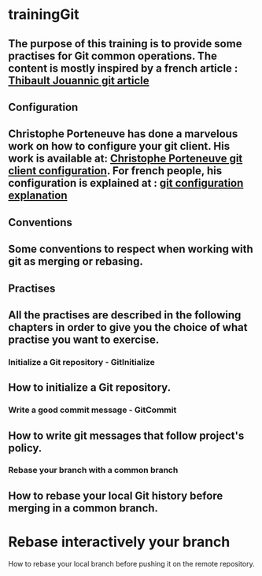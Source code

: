 # trainingGit

The purpose of this training is to provide some practises for Git common operations.
The content is mostly inspired by a french article : [Thibault Jouannic git article](https://www.miximum.fr/blog/git-rebase/)
---

## Configuration

Christophe Porteneuve has done a marvelous work on how to configure your git client.
His work is available at: [Christophe Porteneuve git client configuration](https://gist.github.com/tdd/470582).
For french people, his configuration is explained at : [git configuration explanation](https://delicious-insights.com/fr/articles/configuration-git/)
---

## Conventions

Some conventions to respect when working with git as merging or rebasing.
---

## Practises

All the practises are described in the following chapters in order to give you the choice of what practise you want to exercise.
--

### Initialize a Git repository - GitInitialize

How to initialize a Git repository.
--

### Write a good commit message - GitCommit

How to write git messages that follow project's policy.
--

### Rebase your branch with a common branch

How to rebase your local Git history before merging in a common branch.
--

# Rebase interactively your branch

How to rebase your local branch before pushing it on the remote repository.
